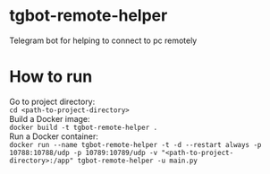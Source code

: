 # tgbot-remote-helper
Telegram bot for helping to connect to pc remotely

# How to run
Go to project directory:  
``cd <path-to-project-directory>``  
Build a Docker image:  
``docker build -t tgbot-remote-helper .``  
Run a Docker container:  
``docker run --name tgbot-remote-helper -t -d --restart always -p 10788:10788/udp -p 10789:10789/udp -v "<path-to-project-directory>:/app" tgbot-remote-helper -u main.py``
